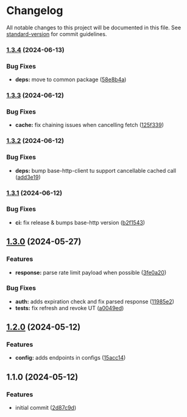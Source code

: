 # Changelog

All notable changes to this project will be documented in this file. See [standard-version](https://github.com/conventional-changelog/standard-version) for commit guidelines.

### [1.3.4](https://github.com/dvcol/trakt-http-client/compare/v1.3.3...v1.3.4) (2024-06-13)


### Bug Fixes

* **deps:** move to common package ([58e8b4a](https://github.com/dvcol/trakt-http-client/commit/58e8b4a26b96270a86f894c3a0e9cea2d28f1a5f))

### [1.3.3](https://github.com/dvcol/trakt-http-client/compare/v1.3.2...v1.3.3) (2024-06-12)


### Bug Fixes

* **cache:** fix chaining issues when cancelling fetch ([125f339](https://github.com/dvcol/trakt-http-client/commit/125f339f6e8614535c4f39cd6b88ece1ad0ccde2))

### [1.3.2](https://github.com/dvcol/trakt-http-client/compare/v1.3.1...v1.3.2) (2024-06-12)


### Bug Fixes

* **deps:** bump base-http-client tu support cancellable cached call ([add3e19](https://github.com/dvcol/trakt-http-client/commit/add3e19a590cf28782b1c5dbadd5525ff81b65f9))

### [1.3.1](https://github.com/dvcol/trakt-http-client/compare/v1.3.0...v1.3.1) (2024-06-12)


### Bug Fixes

* **ci:** fix release & bumps base-http version ([b2f1543](https://github.com/dvcol/trakt-http-client/commit/b2f1543367ef00d1781f1bdbe15cd33aa3dc3be6))

## [1.3.0](https://github.com/dvcol/trakt-http-client/compare/v1.2.0...v1.3.0) (2024-05-27)


### Features

* **response:** parse rate limit payload when possible ([3fe0a20](https://github.com/dvcol/trakt-http-client/commit/3fe0a20fcd5b8487c94ad2d07759aeb8a20ad6cc))


### Bug Fixes

* **auth:** adds expiration check and fix parsed response ([11985e2](https://github.com/dvcol/trakt-http-client/commit/11985e2060291fe0c57c785079bf1af3cc9eaef5))
* **tests:** fix refresh and revoke UT ([a0049ed](https://github.com/dvcol/trakt-http-client/commit/a0049ed1e2111b9bd60982871690fbc4b6c7cd4e))

## [1.2.0](https://github.com/dvcol/trakt-http-client/compare/v1.1.0...v1.2.0) (2024-05-12)


### Features

* **config:** adds endpoints in configs ([15acc14](https://github.com/dvcol/trakt-http-client/commit/15acc14534e989cdc41f39431e8ad13b0cdd21ff))

## 1.1.0 (2024-05-12)


### Features

* initial commit ([2d87c9d](https://github.com/dvcol/trakt-http-client/commit/2d87c9d67241d63f62fa19a902c83cce688154d4))
